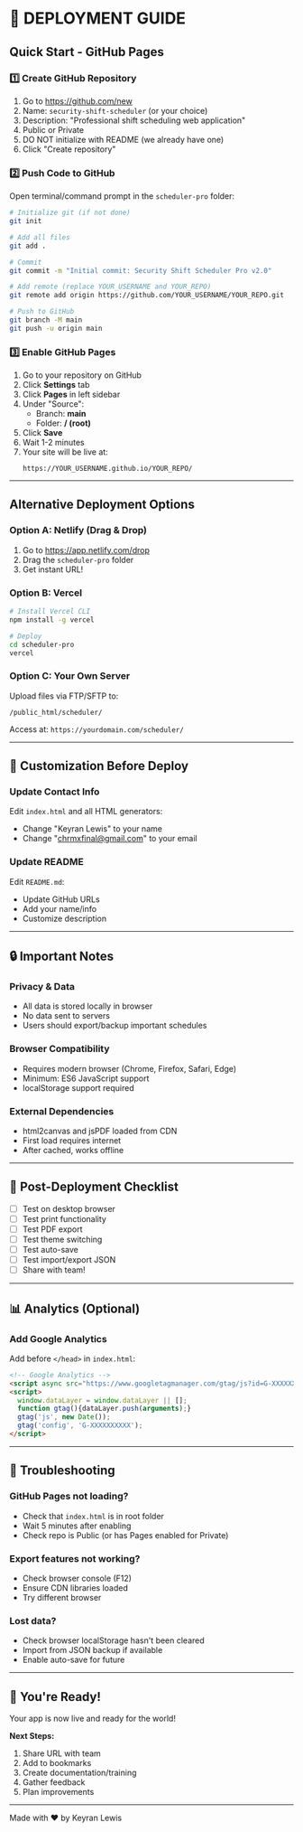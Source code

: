 # 🚀 DEPLOYMENT GUIDE

## Quick Start - GitHub Pages

### 1️⃣ Create GitHub Repository
1. Go to https://github.com/new
2. Name: `security-shift-scheduler` (or your choice)
3. Description: "Professional shift scheduling web application"
4. Public or Private
5. DO NOT initialize with README (we already have one)
6. Click "Create repository"

### 2️⃣ Push Code to GitHub

Open terminal/command prompt in the `scheduler-pro` folder:

```bash
# Initialize git (if not done)
git init

# Add all files
git add .

# Commit
git commit -m "Initial commit: Security Shift Scheduler Pro v2.0"

# Add remote (replace YOUR_USERNAME and YOUR_REPO)
git remote add origin https://github.com/YOUR_USERNAME/YOUR_REPO.git

# Push to GitHub
git branch -M main
git push -u origin main
```

### 3️⃣ Enable GitHub Pages

1. Go to your repository on GitHub
2. Click **Settings** tab
3. Click **Pages** in left sidebar
4. Under "Source":
   - Branch: **main**
   - Folder: **/ (root)**
5. Click **Save**
6. Wait 1-2 minutes
7. Your site will be live at:
   ```
   https://YOUR_USERNAME.github.io/YOUR_REPO/
   ```

---

## Alternative Deployment Options

### Option A: Netlify (Drag & Drop)
1. Go to https://app.netlify.com/drop
2. Drag the `scheduler-pro` folder
3. Get instant URL!

### Option B: Vercel
```bash
# Install Vercel CLI
npm install -g vercel

# Deploy
cd scheduler-pro
vercel
```

### Option C: Your Own Server
Upload files via FTP/SFTP to:
```
/public_html/scheduler/
```

Access at: `https://yourdomain.com/scheduler/`

---

## 📝 Customization Before Deploy

### Update Contact Info
Edit `index.html` and all HTML generators:
- Change "Keyran Lewis" to your name
- Change "chrmxfinal@gmail.com" to your email

### Update README
Edit `README.md`:
- Update GitHub URLs
- Add your name/info
- Customize description

---

## 🔒 Important Notes

### Privacy & Data
- All data is stored locally in browser
- No data sent to servers
- Users should export/backup important schedules

### Browser Compatibility
- Requires modern browser (Chrome, Firefox, Safari, Edge)
- Minimum: ES6 JavaScript support
- localStorage support required

### External Dependencies
- html2canvas and jsPDF loaded from CDN
- First load requires internet
- After cached, works offline

---

## 🎯 Post-Deployment Checklist

- [ ] Test on desktop browser
- [ ] Test print functionality
- [ ] Test PDF export
- [ ] Test theme switching
- [ ] Test auto-save
- [ ] Test import/export JSON
- [ ] Share with team!

---

## 📊 Analytics (Optional)

### Add Google Analytics

Add before `</head>` in `index.html`:

```html
<!-- Google Analytics -->
<script async src="https://www.googletagmanager.com/gtag/js?id=G-XXXXXXXXXX"></script>
<script>
  window.dataLayer = window.dataLayer || [];
  function gtag(){dataLayer.push(arguments);}
  gtag('js', new Date());
  gtag('config', 'G-XXXXXXXXXX');
</script>
```

---

## 🐛 Troubleshooting

### GitHub Pages not loading?
- Check that `index.html` is in root folder
- Wait 5 minutes after enabling
- Check repo is Public (or has Pages enabled for Private)

### Export features not working?
- Check browser console (F12)
- Ensure CDN libraries loaded
- Try different browser

### Lost data?
- Check browser localStorage hasn't been cleared
- Import from JSON backup if available
- Enable auto-save for future

---

## 🎉 You're Ready!

Your app is now live and ready for the world!

**Next Steps:**
1. Share URL with team
2. Add to bookmarks
3. Create documentation/training
4. Gather feedback
5. Plan improvements

---

Made with ❤️ by Keyran Lewis
